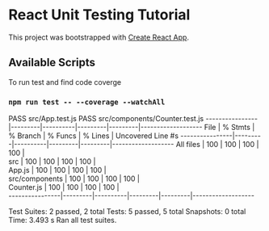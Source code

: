 # React Unit Testing Tutorial

This project was bootstrapped with [Create React App](https://github.com/facebook/create-react-app).

## Available Scripts

To run test and find code coverge

### `npm run test -- --coverage --watchAll`

 PASS  src/App.test.js
 PASS  src/components/Counter.test.js
----------------|---------|----------|---------|---------|-------------------
File            | % Stmts | % Branch | % Funcs | % Lines | Uncovered Line #s 
----------------|---------|----------|---------|---------|-------------------
All files       |     100 |      100 |     100 |     100 |                   
 src            |     100 |      100 |     100 |     100 |                   
  App.js        |     100 |      100 |     100 |     100 |                   
 src/components |     100 |      100 |     100 |     100 |                   
  Counter.js    |     100 |      100 |     100 |     100 |                   
----------------|---------|----------|---------|---------|-------------------

Test Suites: 2 passed, 2 total
Tests:       5 passed, 5 total
Snapshots:   0 total
Time:        3.493 s
Ran all test suites.

